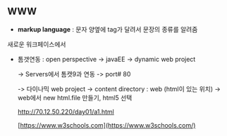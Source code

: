 ## WWW

* **markup language** : 문자 양옆에 tag가 달려서 문장의 종류를 알려줌

  

새로운 워크페이스에서

* 톰갯연동  : open perspective -> javaEE -> dynamic web project

  -> Servers에서 톰캣9과 연동 -> port# 80

  -> 다이나믹 web project -> content directory : web (html이 있는 위치)  -> web에서 new html.file 만들기, html5 선택

  

  <http://70.12.50.220/day01/a1.html>

  [https://www.w3schools.com](https://www.w3schools.com/)

  

  

  

